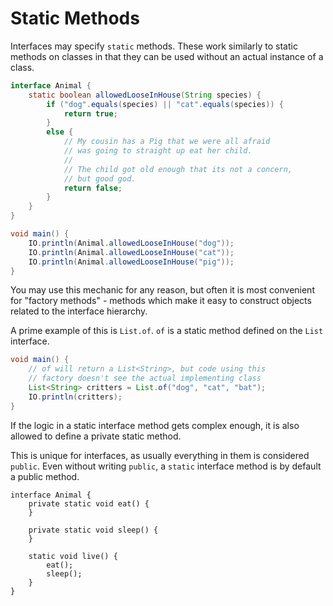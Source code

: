 # Static Methods

Interfaces may specify `static` methods. These work similarly to static methods
on classes in that they can be used without an actual instance of a class.

```java
interface Animal {
    static boolean allowedLooseInHouse(String species) {
        if ("dog".equals(species) || "cat".equals(species)) {
            return true;
        }
        else {
            // My cousin has a Pig that we were all afraid
            // was going to straight up eat her child.
            //
            // The child got old enough that its not a concern,
            // but good god.
            return false;
        }
    }
}

void main() {
    IO.println(Animal.allowedLooseInHouse("dog"));
    IO.println(Animal.allowedLooseInHouse("cat"));
    IO.println(Animal.allowedLooseInHouse("pig"));
}
```

You may use this mechanic for any reason, but often it is most convenient
for "factory methods" - methods which make it easy to construct objects
related to the interface hierarchy.

A prime example of this is `List.of`. `of` is a static method defined on the `List`
interface.

```java
void main() {
    // of will return a List<String>, but code using this
    // factory doesn't see the actual implementing class
    List<String> critters = List.of("dog", "cat", "bat");
    IO.println(critters);
}
```

If the logic in a static interface method gets complex enough, it is also allowed
to define a private static method. 

This is unique for interfaces, as usually
everything in them is considered `public`. 
Even without writing `public`, a `static` interface method is by default a public method.

```java,no_run
interface Animal {
    private static void eat() {
    }

    private static void sleep() {
    }

    static void live() {
        eat();
        sleep();
    }
}
```

